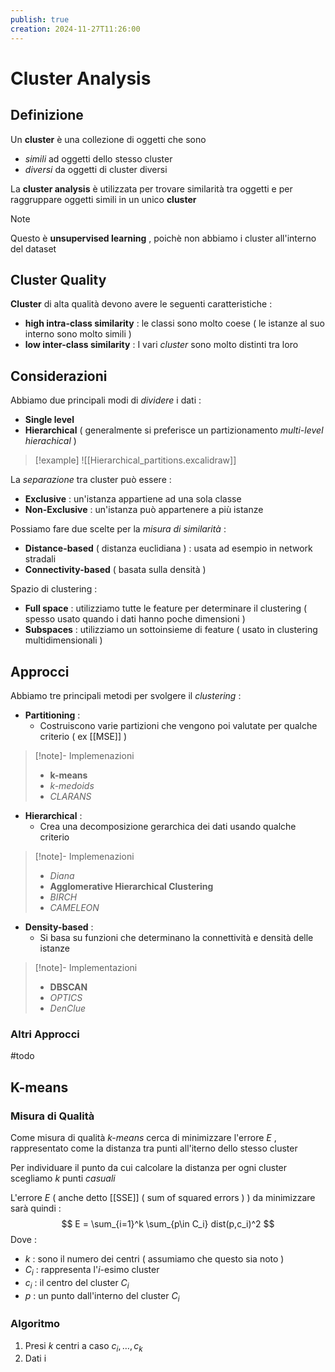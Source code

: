 ```yaml
---
publish: true
creation: 2024-11-27T11:26:00
---
```

# Cluster Analysis

## Definizione

Un **cluster** è una collezione di oggetti che sono 
+ *simili* ad oggetti dello stesso cluster
+ *diversi* da oggetti di cluster diversi

La **cluster analysis** è utilizzata per trovare similarità tra oggetti e per raggruppare oggetti simili in un unico **cluster**

>[!note] 
>Questo è **unsupervised learning** , poichè non abbiamo i cluster all'interno del dataset 
## Cluster Quality

**Cluster** di alta qualità devono avere le seguenti caratteristiche : 
+ **high intra-class similarity** : le classi sono molto coese ( le istanze al suo interno sono molto simili )
+ **low inter-class similarity** : I vari *cluster* sono molto distinti tra loro  
## Considerazioni

Abbiamo due principali modi di *dividere* i dati :
+ **Single level**
+ **Hierarchical** ( generalmente si preferisce un partizionamento *multi-level hierachical* )

>[!example]
>![[Hierarchical_partitions.excalidraw]]

La *separazione* tra cluster può essere :
+ **Exclusive** : un'istanza appartiene ad una sola classe 
+ **Non-Exclusive** : un'istanza può appartenere a più istanze 

Possiamo fare due scelte per la *misura di similarità* : 
+ **Distance-based** ( distanza euclidiana ) : usata ad esempio in network stradali
+ **Connectivity-based** ( basata sulla densità  )

Spazio di clustering :
+ **Full space** : utilizziamo tutte le feature per determinare il clustering ( spesso usato quando i dati hanno poche dimensioni )
+ **Subspaces** : utilizziamo un sottoinsieme di feature ( usato in clustering multidimensionali )
## Approcci 

Abbiamo tre principali metodi per svolgere il *clustering* :
+ **Partitioning** : 
	+ Costruiscono varie partizioni che vengono poi valutate per qualche criterio ( ex [[MSE]] )
>[!note]- Implemenazioni 
>+ **k-means**
>+ *k-medoids*
>+ *CLARANS*

+ **Hierarchical** :
	+ Crea una decomposizione gerarchica dei dati usando qualche criterio
>[!note]- Implemenazioni
>+ *Diana*
>+ **Agglomerative Hierarchical Clustering**
>+ *BIRCH*
>+ *CAMELEON*

+ **Density-based** :
	+ Si basa su funzioni che determinano la connettività e densità delle istanze
>[!note]- Implementazioni
>+ **DBSCAN**
>+ *OPTICS*
>+ *DenClue*

### Altri Approcci 

#todo 
## K-means

### Misura di Qualità 

Come misura di qualità *k-means* cerca di minimizzare l'errore $E$ , rappresentato come la distanza tra punti all'iterno dello stesso cluster 

Per individuare il punto da cui calcolare la distanza per ogni cluster scegliamo $k$ punti *casuali*  

 L'errore $E$ ( anche detto [[SSE]] ( sum of squared errors ) ) da minimizzare sarà quindi : 
$$
E = \sum_{i=1}^k \sum_{p\in C_i} dist(p,c_i)^2
$$
Dove : 
+ $k$ : sono il numero dei centri ( assumiamo che questo sia noto )
+ $C_i$ : rappresenta l'$i$-esimo cluster
+ $c_i$ : il centro del cluster $C_i$
+ $p$ : un punto dall'interno del cluster $C_i$

### Algoritmo 

1. Presi $k$ centri a caso $c_i,\dots,c_k$
2. Dati i 